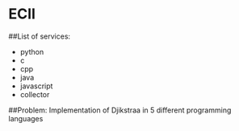 # ECII

##List of services:
- python
- c
- cpp
- java
- javascript
- collector

##Problem:
Implementation of Djikstraa in 5 different programming languages
